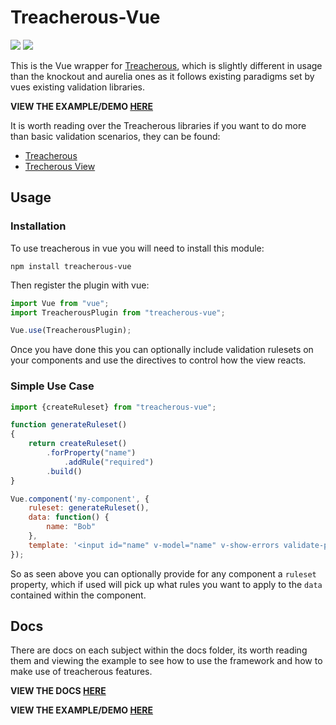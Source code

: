 # Treacherous-Vue

<img src="https://user-images.githubusercontent.com/927201/29661471-03b5ee16-88bc-11e7-880d-d8c027b264c8.png"/> <img src="https://user-images.githubusercontent.com/927201/29662139-22a5f710-88be-11e7-996c-181d00a38802.png"/> 

This is the Vue wrapper for [Treacherous](https://github.com/grofit/treacherous), which is slightly different in usage than the knockout and aurelia ones as it follows existing paradigms set by vues existing validation libraries.

**VIEW THE EXAMPLE/DEMO [HERE](https://rawgit.com/grofit/treacherous-vue/master/example/app.html)**

It is worth reading over the Treacherous libraries if you want to do more than basic validation scenarios, they can be found:

- [Treacherous](https://github.com/grofit/treacherous)
- [Trecherous View](https://github.com/grofit/treacherous-view)

## Usage

### Installation
To use treacherous in vue you will need to install this module:

```
npm install treacherous-vue
```

Then register the plugin with vue:

```javascript
import Vue from "vue";
import TreacherousPlugin from "treacherous-vue";

Vue.use(TreacherousPlugin);
```

Once you have done this you can optionally include validation rulesets on your components and use the directives to control how the view reacts.

### Simple Use Case

```javascript
import {createRuleset} from "treacherous-vue";

function generateRuleset()
{
    return createRuleset()
        .forProperty("name")
            .addRule("required")
        .build()
}

Vue.component('my-component', {
    ruleset: generateRuleset(),
    data: function() {
        name: "Bob"
    },
    template: '<input id="name" v-model="name" v-show-errors validate-property="name" />'
});
```

So as seen above you can optionally provide for any component a `ruleset` property, which if used will pick up what rules you want to apply to the `data` contained within the component.

## Docs

There are docs on each subject within the docs folder, its worth reading them and viewing the example to see how to use the framework and how to make use of treacherous features.

**VIEW THE DOCS [HERE](https://github.com/grofit/treacherous-vue/tree/master/docs)**

**VIEW THE EXAMPLE/DEMO [HERE](https://rawgit.com/grofit/treacherous-vue/master/example/app.html)**